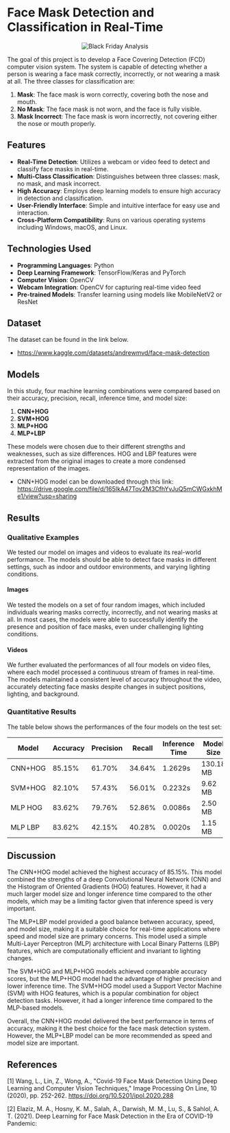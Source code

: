 
# Face Mask Detection and Classification in Real-Time

<p align="center">
  <img src="https://drive.google.com/uc?id=1fD0fEHzppnu_MLXEjyh07JmNHjKSH0JA" alt="Black Friday Analysis">
</p>

The goal of this project is to develop a Face Covering Detection (FCD) computer vision system. The system is capable of detecting whether a person is wearing a face mask correctly, incorrectly, or not wearing a mask at all. The three classes for classification are:

1. **Mask**: The face mask is worn correctly, covering both the nose and mouth.
2. **No Mask**: The face mask is not worn, and the face is fully visible.
3. **Mask Incorrect**: The face mask is worn incorrectly, not covering either the nose or mouth properly.

## Features

- **Real-Time Detection**: Utilizes a webcam or video feed to detect and classify face masks in real-time.
- **Multi-Class Classification**: Distinguishes between three classes: mask, no mask, and mask incorrect.
- **High Accuracy**: Employs deep learning models to ensure high accuracy in detection and classification.
- **User-Friendly Interface**: Simple and intuitive interface for easy use and interaction.
- **Cross-Platform Compatibility**: Runs on various operating systems including Windows, macOS, and Linux.

## Technologies Used

- **Programming Languages**: Python
- **Deep Learning Framework**: TensorFlow/Keras and PyTorch
- **Computer Vision**: OpenCV
- **Webcam Integration**: OpenCV for capturing real-time video feed
- **Pre-trained Models**: Transfer learning using models like MobileNetV2 or ResNet

## Dataset

The dataset can be found in the link below.
- https://www.kaggle.com/datasets/andrewmvd/face-mask-detection

## Models

In this study, four machine learning combinations were compared based on their accuracy, precision, recall, inference time, and model size:

1. **CNN+HOG**
2. **SVM+HOG**
3. **MLP+HOG**
4. **MLP+LBP**

These models were chosen due to their different strengths and weaknesses, such as size differences. HOG and LBP features were extracted from the original images to create a more condensed representation of the images. 

- CNN+HOG model can be downloaded through this link: https://drive.google.com/file/d/165IkA47Tov2M3CfhYvJuQ5mCWGxkhMe1/view?usp=sharing

## Results

### Qualitative Examples

We tested our model on images and videos to evaluate its real-world performance. The models should be able to detect face masks in different settings, such as indoor and outdoor environments, and varying lighting conditions.

#### Images

We tested the models on a set of four random images, which included individuals wearing masks correctly, incorrectly, and not wearing masks at all. In most cases, the models were able to successfully identify the presence and position of face masks, even under challenging lighting conditions. 

#### Videos

We further evaluated the performances of all four models on video files, where each model processed a continuous stream of frames in real-time. The models maintained a consistent level of accuracy throughout the video, accurately detecting face masks despite changes in subject positions, lighting, and background. 

### Quantitative Results

The table below shows the performances of the four models on the test set:

| Model      | Accuracy | Precision | Recall  | Inference Time | Model Size |
|------------|----------|-----------|---------|----------------|------------|
| CNN+HOG    | 85.15%   | 61.70%    | 34.64%  | 1.2629s        | 130.18 MB  |
| SVM+HOG    | 82.10%   | 57.43%    | 56.01%  | 0.2232s        | 9.62 MB    |
| MLP HOG    | 83.62%   | 79.76%    | 52.86%  | 0.0086s        | 2.50 MB    |
| MLP LBP    | 83.62%   | 42.15%    | 40.28%  | 0.0020s        | 1.15 MB    |

## Discussion

The CNN+HOG model achieved the highest accuracy of 85.15%. This model combined the strengths of a deep Convolutional Neural Network (CNN) and the Histogram of Oriented Gradients (HOG) features. However, it had a much larger model size and longer inference time compared to the other models, which may be a limiting factor given that inference speed is very important.

The MLP+LBP model provided a good balance between accuracy, speed, and model size, making it a suitable choice for real-time applications where speed and model size are primary concerns. This model used a simple Multi-Layer Perceptron (MLP) architecture with Local Binary Patterns (LBP) features, which are computationally efficient and invariant to lighting changes.

The SVM+HOG and MLP+HOG models achieved comparable accuracy scores, but the MLP+HOG model had the advantage of higher precision and lower inference time. The SVM+HOG model used a Support Vector Machine (SVM) with HOG features, which is a popular combination for object detection tasks. However, it had a longer inference time compared to the MLP-based models.

Overall, the CNN+HOG model delivered the best performance in terms of accuracy, making it the best choice for the face mask detection system. However, the MLP+LBP model can be more recommended as speed and model size are important.

## References

[1] Wang, L., Lin, Z., Wong, A., "Covid-19 Face Mask Detection Using Deep Learning and Computer Vision Techniques," Image Processing On Line, 10 (2020), pp. 252-262. https://doi.org/10.5201/ipol.2020.288

[2] Elaziz, M. A., Hosny, K. M., Salah, A., Darwish, M. M., Lu, S., & Sahlol, A. T. (2021). Deep Learning for Face Mask Detection in the Era of COVID-19 Pandemic:
